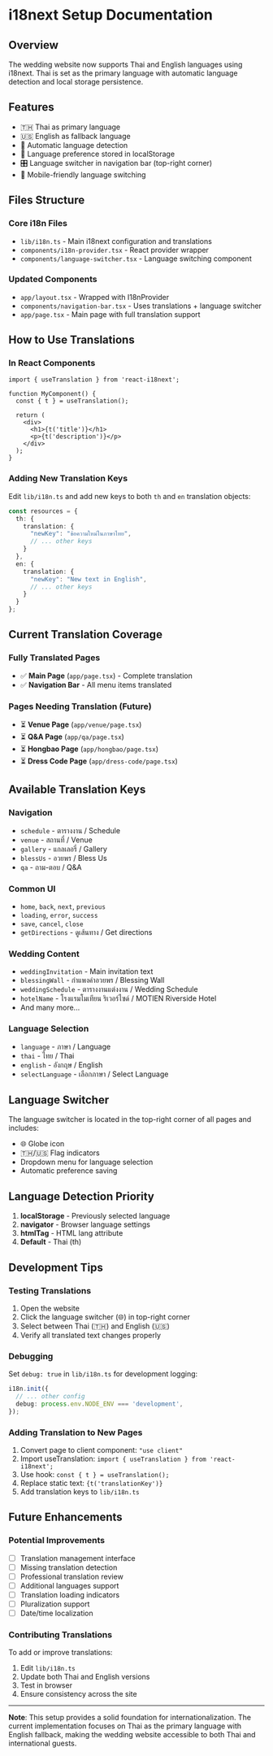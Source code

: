 # i18next Setup Documentation

## Overview
The wedding website now supports Thai and English languages using i18next. Thai is set as the primary language with automatic language detection and local storage persistence.

## Features
- 🇹🇭 Thai as primary language
- 🇺🇸 English as fallback language
- 🔄 Automatic language detection
- 💾 Language preference stored in localStorage
- 🎛️ Language switcher in navigation bar (top-right corner)
- 📱 Mobile-friendly language switching

## Files Structure

### Core i18n Files
- `lib/i18n.ts` - Main i18next configuration and translations
- `components/i18n-provider.tsx` - React provider wrapper
- `components/language-switcher.tsx` - Language switching component

### Updated Components
- `app/layout.tsx` - Wrapped with I18nProvider
- `components/navigation-bar.tsx` - Uses translations + language switcher
- `app/page.tsx` - Main page with full translation support

## How to Use Translations

### In React Components
```tsx
import { useTranslation } from 'react-i18next';

function MyComponent() {
  const { t } = useTranslation();
  
  return (
    <div>
      <h1>{t('title')}</h1>
      <p>{t('description')}</p>
    </div>
  );
}
```

### Adding New Translation Keys
Edit `lib/i18n.ts` and add new keys to both `th` and `en` translation objects:

```typescript
const resources = {
  th: {
    translation: {
      "newKey": "ข้อความใหม่ในภาษาไทย",
      // ... other keys
    }
  },
  en: {
    translation: {
      "newKey": "New text in English",
      // ... other keys
    }
  }
};
```

## Current Translation Coverage

### Fully Translated Pages
- ✅ **Main Page** (`app/page.tsx`) - Complete translation
- ✅ **Navigation Bar** - All menu items translated

### Pages Needing Translation (Future)
- ⏳ **Venue Page** (`app/venue/page.tsx`)
- ⏳ **Q&A Page** (`app/qa/page.tsx`)
- ⏳ **Hongbao Page** (`app/hongbao/page.tsx`)
- ⏳ **Dress Code Page** (`app/dress-code/page.tsx`)

## Available Translation Keys

### Navigation
- `schedule` - ตารางงาน / Schedule
- `venue` - สถานที่ / Venue
- `gallery` - แกลเลอรี่ / Gallery
- `blessUs` - อวยพร / Bless Us
- `qa` - ถาม-ตอบ / Q&A

### Common UI
- `home`, `back`, `next`, `previous`
- `loading`, `error`, `success`
- `save`, `cancel`, `close`
- `getDirections` - ดูเส้นทาง / Get directions

### Wedding Content
- `weddingInvitation` - Main invitation text
- `blessingWall` - กำแพงคำอวยพร / Blessing Wall
- `weddingSchedule` - ตารางงานแต่งงาน / Wedding Schedule
- `hotelName` - โรงแรมโมเทียน ริเวอร์ไซด์ / MOTIEN Riverside Hotel
- And many more...

### Language Selection
- `language` - ภาษา / Language
- `thai` - ไทย / Thai
- `english` - อังกฤษ / English
- `selectLanguage` - เลือกภาษา / Select Language

## Language Switcher

The language switcher is located in the top-right corner of all pages and includes:
- 🌐 Globe icon
- 🇹🇭/🇺🇸 Flag indicators
- Dropdown menu for language selection
- Automatic preference saving

## Language Detection Priority

1. **localStorage** - Previously selected language
2. **navigator** - Browser language settings
3. **htmlTag** - HTML lang attribute
4. **Default** - Thai (th)

## Development Tips

### Testing Translations
1. Open the website
2. Click the language switcher (🌐) in top-right corner
3. Select between Thai (🇹🇭) and English (🇺🇸)
4. Verify all translated text changes properly

### Debugging
Set `debug: true` in `lib/i18n.ts` for development logging:
```typescript
i18n.init({
  // ... other config
  debug: process.env.NODE_ENV === 'development',
});
```

### Adding Translation to New Pages
1. Convert page to client component: `"use client"`
2. Import useTranslation: `import { useTranslation } from 'react-i18next';`
3. Use hook: `const { t } = useTranslation();`
4. Replace static text: `{t('translationKey')}`
5. Add translation keys to `lib/i18n.ts`

## Future Enhancements

### Potential Improvements
- [ ] Translation management interface
- [ ] Missing translation detection
- [ ] Professional translation review
- [ ] Additional languages support
- [ ] Translation loading indicators
- [ ] Pluralization support
- [ ] Date/time localization

### Contributing Translations
To add or improve translations:
1. Edit `lib/i18n.ts`
2. Update both Thai and English versions
3. Test in browser
4. Ensure consistency across the site

---

**Note**: This setup provides a solid foundation for internationalization. The current implementation focuses on Thai as the primary language with English fallback, making the wedding website accessible to both Thai and international guests. 